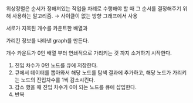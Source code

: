 위상정렬은 순서가 정해져있는 작업을 차례로 수행해야 할 때 그 순서를 결정해주기 위해 사용하는 알고리즘.
→ 사이클이 없는 방향 그래프에서 사용

서로가 지목된 개수를 카운트한 배열과

가리킨 정보를 나타낸 graph를 만든다.

개수 카운트가 0인 배열 부터 연쇄적으로 가리키는 것 까지 소거하기 시작한다.

1. 진입 차수가 0인 노드를 큐에 저장한다.
2. 큐에서 데이터를 뽑아와서 해당 노드를 탐색 결과에 추가하고, 해당 노드가 가리키는 노드의 진입차수를 1씩 감소시킨다.
3. 감소 했을 때 진입 차수가 0이 되는 노드를 큐에 삽입한다.
4. 반복

